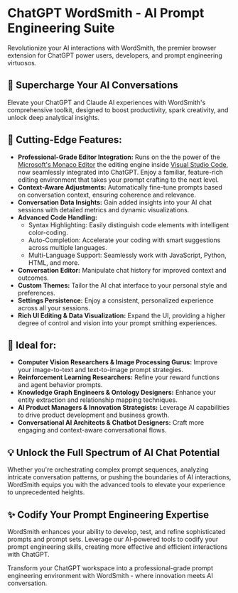 # ChatGPT WordSmith - AI Prompt Engineering Suite

Revolutionize your AI interactions with WordSmith, the premier browser extension
for ChatGPT power users, developers, and prompt engineering virtuosos.

## 🚀 Supercharge Your AI Conversations

Elevate your ChatGPT and Claude AI experiences with WordSmith's comprehensive
toolkit, designed to boost productivity, spark creativity, and unlock deep
analytical insights.

## 🔧 Cutting-Edge Features:

- **Professional-Grade Editor Integration:** Runs on the the power of the [Microsoft's
  Monaco Editor](https://github.com/microsoft/monaco-editor) the editing engine inside [Visual Studio Code](https://github.com/microsoft/vscode), 
  now seamlessly integrated into ChatGPT. Enjoy a familiar, feature-rich editing environment
  that takes your prompt crafting to the next level.
- **Context-Aware Adjustments:** Automatically fine-tune prompts based on
  conversation context, ensuring coherence and relevance.
- **Conversation Data Insights:** Gain added insights into your AI chat sessions
  with detailed metrics and dynamic visualizations.
- **Advanced Code Handling:**
  - Syntax Highlighting: Easily distinguish code elements with intelligent
    color-coding.
  - Auto-Completion: Accelerate your coding with smart suggestions across
    multiple languages.
  - Multi-Language Support: Seamlessly work with JavaScript, Python, HTML, and
    more.
- **Conversation Editor:** Manipulate chat history for improved context and
  outcomes.
- **Custom Themes:** Tailor the AI chat interface to your personal style and
  preferences.
- **Settings Persistence:** Enjoy a consistent, personalized experience across
  all your sessions.
- **Rich UI Editing & Data Visualization:** Expand the UI, providing a higher
  degree of control and vision into your prompt smithing experiences.

## 🎯 Ideal for:

- **Computer Vision Researchers & Image Processing Gurus:** Improve your
  image-to-text and text-to-image prompt strategies.
- **Reinforcement Learning Researchers:** Refine your reward functions and agent
  behavior prompts.
- **Knowledge Graph Engineers & Ontology Designers:** Enhance your entity
  extraction and relationship mapping techniques.
- **AI Product Managers & Innovation Strategists:** Leverage AI capabilities to
  drive product development and business growth.
- **Conversational AI Architects & Chatbot Designers:** Craft more engaging and
  context-aware conversational flows.

## 💡 Unlock the Full Spectrum of AI Chat Potential

Whether you're orchestrating complex prompt sequences, analyzing intricate
conversation patterns, or pushing the boundaries of AI interactions, WordSmith
equips you with the advanced tools to elevate your experience to unprecedented
heights.

## ✨ Codify Your Prompt Engineering Expertise

WordSmith enhances your ability to develop, test, and refine sophisticated
prompts and prompt sets. Leverage our AI-powered tools to codify your prompt
engineering skills, creating more effective and efficient interactions with
ChatGPT.

Transform your ChatGPT workspace into a professional-grade prompt engineering
environment with WordSmith - where innovation meets AI conversation.
